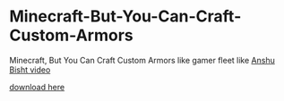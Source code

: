 # Minecraft-But-You-Can-Craft-Custom-Armors
Minecraft, But You Can Craft Custom Armors like gamer fleet
like [Anshu Bisht video](https://www.youtube.com/watch?v=lcQSLpl65k4)


[download here](https://www.mediafire.com/file/5qd6fvfkmehh19b/Custom+Armor.zip/file)
